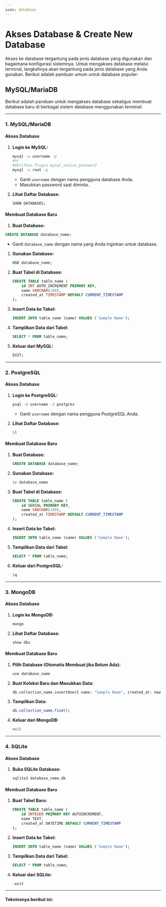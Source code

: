 ```yaml
---
icon: database
---
```


# Akses Database & Create New Database

Akses ke database tergantung pada jenis database yang digunakan dan bagaimana konfigurasi sistemnya. Untuk mengakses database melalui terminal, langkahnya akan tergantung pada jenis database yang Anda gunakan. Berikut adalah panduan umum untuk database populer:

## MySQL/MariaDB

Berikut adalah panduan untuk mengakses database sekaligus membuat database baru di berbagai sistem database menggunakan terminal:

***

### **1. MySQL/MariaDB**

#### **Akses Database**

1.  **Login ke MySQL:**

    ```bash
    mysql -u username -p 
    #or
    #Aktifkan Plugin mysql_native_password
    mysql -u root -p
    ```

    * Ganti `username` dengan nama pengguna database Anda.
    * Masukkan password saat diminta.
2.  **Lihat Daftar Database:**

    ```sql
    SHOW DATABASES;
    ```

#### **Membuat Database Baru**

1. **Buat Database:**

```sql
CREATE DATABASE database_name;
```

* Ganti `database_name` dengan nama yang Anda inginkan untuk database.

1.  **Gunakan Database:**

    ```sql
    USE database_name;
    ```
2.  **Buat Tabel di Database:**

    ```sql
    CREATE TABLE table_name (
        id INT AUTO_INCREMENT PRIMARY KEY,
        name VARCHAR(100),
        created_at TIMESTAMP DEFAULT CURRENT_TIMESTAMP
    );
    ```
3.  **Insert Data ke Tabel:**

    ```sql
    INSERT INTO table_name (name) VALUES ('Sample Name');
    ```
4.  **Tampilkan Data dari Tabel:**

    ```sql
    SELECT * FROM table_name;
    ```
5.  **Keluar dari MySQL:**

    ```bash
    EXIT;
    ```

***

### **2. PostgreSQL**

#### **Akses Database**

1.  **Login ke PostgreSQL:**

    ```bash
    psql -U username -d postgres
    ```

    * Ganti `username` dengan nama pengguna PostgreSQL Anda.
2.  **Lihat Daftar Database:**

    ```sql
    \l
    ```

#### **Membuat Database Baru**

1.  **Buat Database:**

    ```sql
    CREATE DATABASE database_name;
    ```
2.  **Gunakan Database:**

    ```sql
    \c database_name
    ```
3.  **Buat Tabel di Database:**

    ```sql
    CREATE TABLE table_name (
        id SERIAL PRIMARY KEY,
        name VARCHAR(100),
        created_at TIMESTAMP DEFAULT CURRENT_TIMESTAMP
    );
    ```
4.  **Insert Data ke Tabel:**

    ```sql
    INSERT INTO table_name (name) VALUES ('Sample Name');
    ```
5.  **Tampilkan Data dari Tabel:**

    ```sql
    SELECT * FROM table_name;
    ```
6.  **Keluar dari PostgreSQL:**

    ```bash
    \q
    ```

***

### **3. MongoDB**

#### **Akses Database**

1.  **Login ke MongoDB:**

    ```bash
    mongo
    ```
2.  **Lihat Daftar Database:**

    ```bash
    show dbs
    ```

#### **Membuat Database Baru**

1.  **Pilih Database (Otomatis Membuat jika Belum Ada):**

    ```bash
    use database_name
    ```
2.  **Buat Koleksi Baru dan Masukkan Data:**

    ```bash
    db.collection_name.insertOne({ name: "Sample Name", created_at: new Date() });
    ```
3.  **Tampilkan Data:**

    ```bash
    db.collection_name.find();
    ```
4.  **Keluar dari MongoDB:**

    ```bash
    exit
    ```

***

### **4. SQLite**

#### **Akses Database**

1.  **Buka SQLite Database:**

    ```bash
    sqlite3 database_name.db
    ```

#### **Membuat Database Baru**

1.  **Buat Tabel Baru:**

    ```sql
    CREATE TABLE table_name (
        id INTEGER PRIMARY KEY AUTOINCREMENT,
        name TEXT,
        created_at DATETIME DEFAULT CURRENT_TIMESTAMP
    );
    ```
2.  **Insert Data ke Tabel:**

    ```sql
    INSERT INTO table_name (name) VALUES ('Sample Name');
    ```
3.  **Tampilkan Data dari Tabel:**

    ```sql
    SELECT * FROM table_name;
    ```
4.  **Keluar dari SQLite:**

    ```bash
    .exit
    ```

***

#### Tekninsnya berikut ini:

